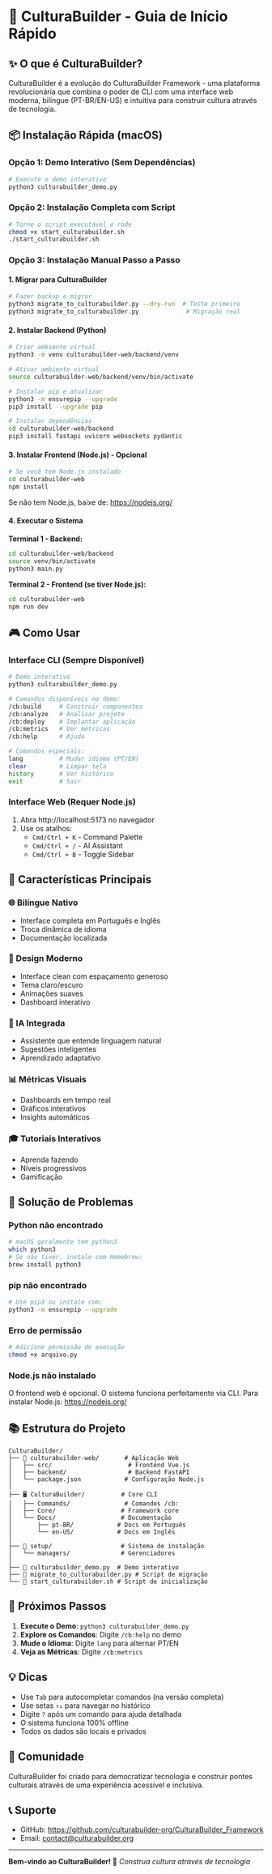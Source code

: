 # 🚀 CulturaBuilder - Guia de Início Rápido

## ✨ O que é CulturaBuilder?

CulturaBuilder é a evolução do CulturaBuilder Framework - uma plataforma revolucionária que combina o poder de CLI com uma interface web moderna, bilíngue (PT-BR/EN-US) e intuitiva para construir cultura através de tecnologia.

## 📦 Instalação Rápida (macOS)

### Opção 1: Demo Interativo (Sem Dependências)

```bash
# Execute o demo interativo
python3 culturabuilder_demo.py
```

### Opção 2: Instalação Completa com Script

```bash
# Torne o script executável e rode
chmod +x start_culturabuilder.sh
./start_culturabuilder.sh
```

### Opção 3: Instalação Manual Passo a Passo

#### 1. Migrar para CulturaBuilder
```bash
# Fazer backup e migrar
python3 migrate_to_culturabuilder.py --dry-run  # Teste primeiro
python3 migrate_to_culturabuilder.py             # Migração real
```

#### 2. Instalar Backend (Python)
```bash
# Criar ambiente virtual
python3 -m venv culturabuilder-web/backend/venv

# Ativar ambiente virtual
source culturabuilder-web/backend/venv/bin/activate

# Instalar pip e atualizar
python3 -m ensurepip --upgrade
pip3 install --upgrade pip

# Instalar dependências
cd culturabuilder-web/backend
pip3 install fastapi uvicorn websockets pydantic
```

#### 3. Instalar Frontend (Node.js) - Opcional
```bash
# Se você tem Node.js instalado
cd culturabuilder-web
npm install
```

Se não tem Node.js, baixe de: https://nodejs.org/

#### 4. Executar o Sistema

**Terminal 1 - Backend:**
```bash
cd culturabuilder-web/backend
source venv/bin/activate
python3 main.py
```

**Terminal 2 - Frontend (se tiver Node.js):**
```bash
cd culturabuilder-web
npm run dev
```

## 🎮 Como Usar

### Interface CLI (Sempre Disponível)

```bash
# Demo interativo
python3 culturabuilder_demo.py

# Comandos disponíveis no demo:
/cb:build     # Construir componentes
/cb:analyze   # Analisar projeto
/cb:deploy    # Implantar aplicação
/cb:metrics   # Ver métricas
/cb:help      # Ajuda

# Comandos especiais:
lang          # Mudar idioma (PT/EN)
clear         # Limpar tela
history       # Ver histórico
exit          # Sair
```

### Interface Web (Requer Node.js)

1. Abra http://localhost:5173 no navegador
2. Use os atalhos:
   - `Cmd/Ctrl + K` - Command Palette
   - `Cmd/Ctrl + /` - AI Assistant
   - `Cmd/Ctrl + B` - Toggle Sidebar

## 🌟 Características Principais

### 🌐 Bilíngue Nativo
- Interface completa em Português e Inglês
- Troca dinâmica de idioma
- Documentação localizada

### 🎨 Design Moderno
- Interface clean com espaçamento generoso
- Tema claro/escuro
- Animações suaves
- Dashboard interativo

### 🤖 IA Integrada
- Assistente que entende linguagem natural
- Sugestões inteligentes
- Aprendizado adaptativo

### 📊 Métricas Visuais
- Dashboards em tempo real
- Gráficos interativos
- Insights automáticos

### 🎓 Tutoriais Interativos
- Aprenda fazendo
- Níveis progressivos
- Gamificação

## 🔧 Solução de Problemas

### Python não encontrado
```bash
# macOS geralmente tem python3
which python3
# Se não tiver, instale com Homebrew:
brew install python3
```

### pip não encontrado
```bash
# Use pip3 ou instale com:
python3 -m ensurepip --upgrade
```

### Erro de permissão
```bash
# Adicione permissão de execução
chmod +x arquivo.py
```

### Node.js não instalado
O frontend web é opcional. O sistema funciona perfeitamente via CLI.
Para instalar Node.js: https://nodejs.org/

## 📚 Estrutura do Projeto

```
CulturaBuilder/
├── 📱 culturabuilder-web/       # Aplicação Web
│   ├── src/                     # Frontend Vue.js
│   ├── backend/                 # Backend FastAPI
│   └── package.json            # Configuração Node.js
│
├── 🖥️ CulturaBuilder/          # Core CLI
│   ├── Commands/               # Comandos /cb:
│   ├── Core/                  # Framework core
│   └── Docs/                  # Documentação
│       ├── pt-BR/            # Docs em Português
│       └── en-US/            # Docs em Inglês
│
├── 🔧 setup/                   # Sistema de instalação
│   └── managers/              # Gerenciadores
│
├── 📝 culturabuilder_demo.py  # Demo interativo
├── 🔄 migrate_to_culturabuilder.py # Script de migração
└── 🚀 start_culturabuilder.sh # Script de inicialização
```

## 🎯 Próximos Passos

1. **Execute o Demo**: `python3 culturabuilder_demo.py`
2. **Explore os Comandos**: Digite `/cb:help` no demo
3. **Mude o Idioma**: Digite `lang` para alternar PT/EN
4. **Veja as Métricas**: Digite `/cb:metrics`

## 💡 Dicas

- Use `Tab` para autocompletar comandos (na versão completa)
- Use setas `↑↓` para navegar no histórico
- Digite `?` após um comando para ajuda detalhada
- O sistema funciona 100% offline
- Todos os dados são locais e privados

## 🤝 Comunidade

CulturaBuilder foi criado para democratizar tecnologia e construir pontes culturais através de uma experiência acessível e inclusiva.

## 📞 Suporte

- GitHub: https://github.com/culturabuilder-org/CulturaBuilder_Framework
- Email: contact@culturabuilder.org

---

**Bem-vindo ao CulturaBuilder! 🌟**
*Construa cultura através de tecnologia*